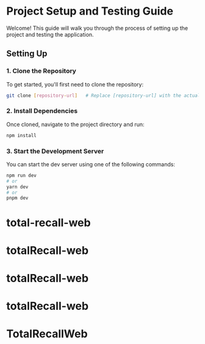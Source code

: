 # Project Setup and Testing Guide

Welcome! This guide will walk you through the process of setting up the project and testing the application.

## Setting Up

### 1. Clone the Repository

To get started, you'll first need to clone the repository:

```bash
git clone [repository-url]   # Replace [repository-url] with the actual repo link.
```

### 2. Install Dependencies

Once cloned, navigate to the project directory and run:

```bash
npm install
```

### 3. Start the Development Server

You can start the dev server using one of the following commands:

```bash
npm run dev
# or
yarn dev
# or
pnpm dev
```
# total-recall-web
# totalRecall-web
# totalRecall-web
# totalRecall-web
# TotalRecallWeb
